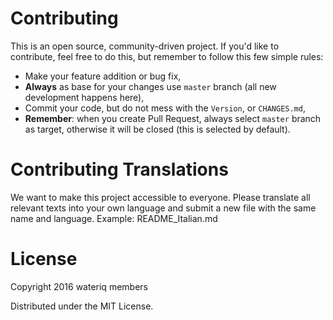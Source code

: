 # Contributing

This is an open source, community-driven project. If you'd like to contribute,
feel free to do this, but remember to follow this few simple rules:

- Make your feature addition or bug fix,
- __Always__ as base for your changes use `master` branch (all new development
  happens here),
- Commit your code, but do not mess with the `Version`, or
  `CHANGES.md`,
- __Remember__: when you create Pull Request, always select `master` branch as
  target, otherwise it will be closed (this is selected by default).

# Contributing Translations

We want to make this project accessible to everyone. Please translate all relevant
texts into your own language and submit a new file with the same name and language.
Example: README_Italian.md

# License

Copyright 2016 wateriq members

Distributed under the MIT License.
